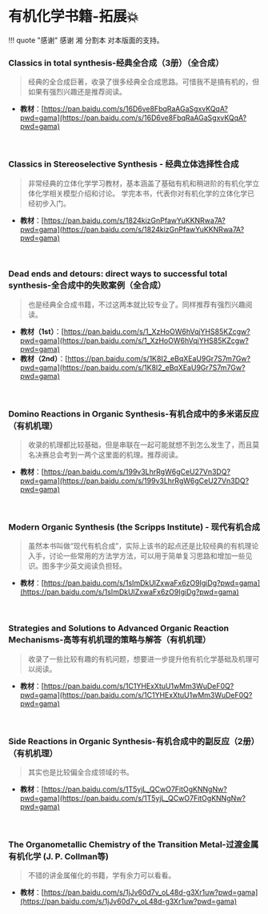 # 有机化学书籍-拓展💥

!!! quote "感谢"
    感谢 湘 分割本 对本版面的支持。

### Classics in total synthesis-经典全合成（3册）（全合成）

> 经典的全合成巨著，收录了很多经典全合成思路。可惜我不是搞有机的，但如果有强烈兴趣还是推荐阅读。

- **教材**：[https://pan.baidu.com/s/16D6ve8FbqRaAGaSgxvKQqA?pwd=gama](https://pan.baidu.com/s/16D6ve8FbqRaAGaSgxvKQqA?pwd=gama)

<br/>

### Classics in Stereoselective Synthesis - 经典立体选择性合成

> 非常经典的立体化学学习教材，基本涵盖了基础有机和稍进阶的有机化学立体化学相关模型介绍和讨论。
> 学完本书，代表你对有机化学的立体化学已经初步入门。

- **教材**：[https://pan.baidu.com/s/1824kizGnPfawYuKKNRwa7A?pwd=gama](https://pan.baidu.com/s/1824kizGnPfawYuKKNRwa7A?pwd=gama)

<br/>

### Dead ends and detours: direct ways to successful total synthesis-全合成中的失败案例（全合成）

> 也是经典全合成书籍，不过这两本就比较专业了。同样推荐有强烈兴趣阅读。

- **教材（1st）**：[https://pan.baidu.com/s/1_XzHoOW6hVqjYHS85KZcgw?pwd=gama](https://pan.baidu.com/s/1_XzHoOW6hVqjYHS85KZcgw?pwd=gama)
- **教材（2nd）**：[https://pan.baidu.com/s/1K8I2_eBqXEaU9Gr7S7m7Gw?pwd=gama](https://pan.baidu.com/s/1K8I2_eBqXEaU9Gr7S7m7Gw?pwd=gama)

<br/>

### Domino Reactions in Organic Synthesis-有机合成中的多米诺反应（有机机理）

> 收录的机理都比较基础，但是串联在一起可能就想不到怎么发生了，而且莫名决赛总会考到一两个这里面的机理。推荐阅读。

- **教材**：[https://pan.baidu.com/s/199v3LhrRgW6gCeU27Vn3DQ?pwd=gama](https://pan.baidu.com/s/199v3LhrRgW6gCeU27Vn3DQ?pwd=gama)

<br/>

### Modern Organic Synthesis (the Scripps Institute) - 现代有机合成

> 虽然本书叫做“现代有机合成”，实际上该书的起点还是比较经典的有机理论入手，讨论一些常用的方法学方法，可以用于简单复习思路和增加一些见识。图多字少英文阅读负担轻。

- **教材**：[https://pan.baidu.com/s/1sImDkUlZxwaFx6zO9IgiDg?pwd=gama](https://pan.baidu.com/s/1sImDkUlZxwaFx6zO9IgiDg?pwd=gama)

<br/>

### Strategies and Solutions to Advanced Organic Reaction Mechanisms-高等有机机理的策略与解答（有机机理）

> 收录了一些比较有趣的有机问题，想要进一步提升他有机化学基础及机理可以阅读。

- **教材**：[https://pan.baidu.com/s/1C1YHExXtuU1wMm3WuDeF0Q?pwd=gama](https://pan.baidu.com/s/1C1YHExXtuU1wMm3WuDeF0Q?pwd=gama)

<br/>

### Side Reactions in Organic Synthesis-有机合成中的副反应（2册）（有机机理）

> 其实也是比较偏全合成领域的书。

- **教材**：[https://pan.baidu.com/s/1T5yjL_QCwO7FitOgKNNgNw?pwd=gama](https://pan.baidu.com/s/1T5yjL_QCwO7FitOgKNNgNw?pwd=gama)

<br/>

### The Organometallic Chemistry of the Transition Metal-过渡金属有机化学 (J. P. Collman等)

> 不错的讲金属催化的书籍，学有余力可以看看。

- **教材**：[https://pan.baidu.com/s/1jJv60d7v_oL48d-g3Xr1uw?pwd=gama](https://pan.baidu.com/s/1jJv60d7v_oL48d-g3Xr1uw?pwd=gama)
